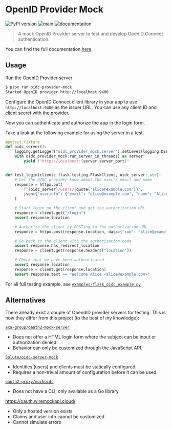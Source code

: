 # OpenID Provider Mock

[![PyPI version](https://img.shields.io/pypi/v/oidc-provider-mock)](https://pypi.org/project/oidc-provider-mock/)
[![main](https://github.com/geigerzaehler/oidc-provider-mock/actions/workflows/main.yaml/badge.svg)](https://github.com/geigerzaehler/oidc-provider-mock/actions/workflows/main.yaml)
[![documentation](https://readthedocs.org/projects/oidc-provider-mock/badge/?version=latest)][docs]

> A mock OpenID Provider server to test and develop OpenID Connect
> authentication.

You can find the full documentation [here][docs].

[docs]: https://oidc-provider-mock.readthedocs.io/latest/

## Usage

Run the OpenID Provider server

```bash
$ pipx run oidc-provider-mock
Started OpenID provider http://localhost:9400
```

Configure the OpenID Connect client library in your app to use
`http://localhost:9400` as the issuer URL. You can use any client ID and client
secret with the provider.

Now you can authenticate and authorize the app in the login form.

Take a look at the following example for using the server in a test.

```python
@pytest.fixture
def oidc_server():
    logging.getLogger("oidc_provider_mock.server").setLevel(logging.DEBUG)
    with oidc_provider_mock.run_server_in_thread() as server:
        yield f"http://localhost:{server.server_port}"


def test_login(client: flask.testing.FlaskClient, oidc_server: str):
    # Let the OIDC provider know about the user’s email and name
    response = httpx.put(
        f"{oidc_server}/users/{quote('alice@example.com')}",
        json={"userinfo": {"email": "alice@example.com", "name": "Alice"}},
    )

    # Start login on the client and get the authorization URL
    response = client.get("/login")
    assert response.location

    # Authorize the client by POSTing to the authorization URL.
    response = httpx.post(response.location, data={"sub": "alice@example.com"})

    # Go back to the client with the authorization code
    assert response.has_redirect_location
    response = client.get(response.headers["location"])

    # Check that we have been authenticated
    assert response.location
    response = client.get(response.location)
    assert response.text == "Welcome Alice <alice@example.com>"
```

For all full testing example, see
[`examples/flask_oidc_example.py`](examples/flask_oidc_example.py)

## Alternatives

There already exist a couple of OpendID provider servers for testing. This is
how they differ from this project (to the best of my knowledge):

[`axa-group/oauth2-mock-server`](https://github.com/axa-group/oauth2-mock-server)

- Does not offer a HTML login form where the subject can be input or
  authorization denied.
- Behavior can only be customized through the JavaScript API.

[`Soluto/oidc-server-mock`](https://github.com/Soluto/oidc-server-mock)

- Identities (users) and clients must be statically configured.
- Requires a non-trivial amount of configuration before it can be used.

[`oauth2-proxy/mockoidc`](https://github.com/oauth2-proxy/mockoidc`)

- Does not have a CLI, only available as a Go library

<https://oauth.wiremockapi.cloud/>

- Only a hosted version exists
- Claims and user info cannot be customized
- Cannot simulate errors
